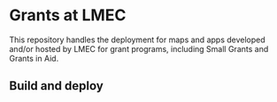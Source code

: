# Grants at LMEC

This repository handles the deployment for maps and apps developed and/or hosted by LMEC for grant programs, including Small Grants and Grants in Aid.

## Build and deploy

